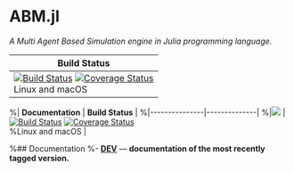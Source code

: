 # ABM.jl
*A Multi Agent Based Simulation engine in Julia programming language.*

| **Build Status** |
|--------------|
| [![Build Status][travis-img]][travis-url]  [![Coverage Status][codecov-img]][codecov-url] <br/> Linux and macOS |

%| **Documentation** | **Build Status** |
%|---------------|--------------|
%|[![][docs-latest-img]][docs-dev-url] | [![Build Status][travis-img]][travis-url]  [![Coverage Status][codecov-img]][codecov-url] <br/> %Linux and macOS |

%## Documentation
%- [**DEV**][docs-dev-url] &mdash; **documentation of the most recently tagged version.**

[docs-latest-img]: https://img.shields.io/badge/docs-latest-blue.svg
[docs-dev-url]: https://github.com/spagnuolocarmine/ABM.jl/editlatest

[travis-img]: https://travis-ci.org/spagnuolocarmine/ABM.jl.svg?branch=master
[travis-url]: https://travis-ci.org/spagnuolocarmine/ABM.jl

[codecov-img]: https://coveralls.io/repos/github/spagnuolocarmine/ABM.jl/badge.svg?branch=master
[codecov-url]: https://coveralls.io/github/spagnuolocarmine/ABM.jl?branch=master

